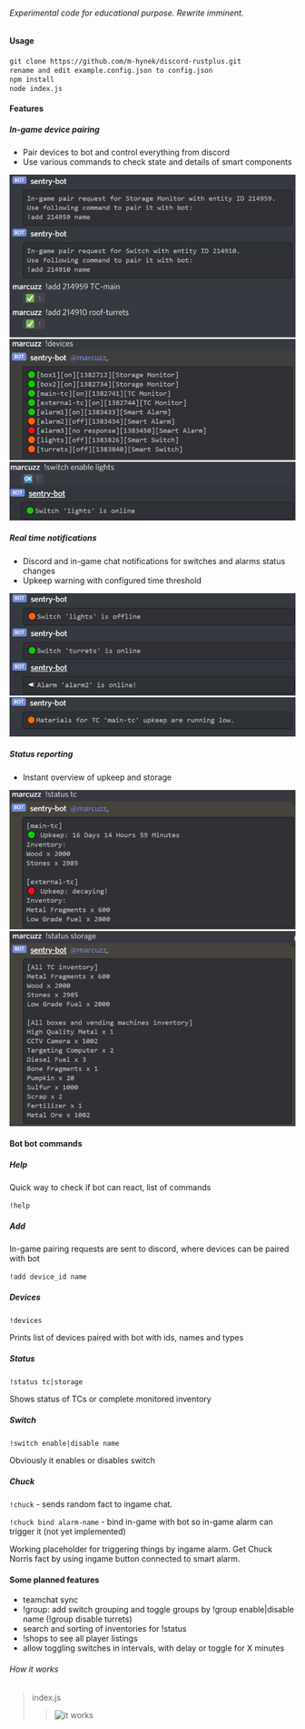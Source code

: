 ###### Experimental code for educational purpose. Rewrite imminent.
#### Usage
````
git clone https://github.com/m-hynek/discord-rustplus.git
rename and edit example.config.json to config.json
npm install
node index.js
````
#### Features
##### In-game device pairing
- Pair devices to bot and control everything from discord
- Use various commands to check state and details of smart components

![add](https://github.com/m-hynek/discord-rustplus/blob/main/docs/img/add.png?raw=true)
![devices](https://github.com/m-hynek/discord-rustplus/blob/main/docs/img/devices.png?raw=true)
![switch](https://github.com/m-hynek/discord-rustplus/blob/main/docs/img/switch.png?raw=true)

##### Real time notifications
- Discord and in-game chat notifications for switches and alarms status changes
- Upkeep warning with configured time threshold

![notifications](https://github.com/m-hynek/discord-rustplus/blob/main/docs/img/notifications.png?raw=true)
![notifications2](https://github.com/m-hynek/discord-rustplus/blob/main/docs/img/notifications2.png?raw=true)

##### Status reporting
- Instant overview of upkeep and storage

![status](https://github.com/m-hynek/discord-rustplus/blob/main/docs/img/status1.png?raw=true)
![status](https://github.com/m-hynek/discord-rustplus/blob/main/docs/img/status2.png?raw=true)

#### Bot bot commands

##### Help
Quick way to check if bot can react, list of commands

`!help`

##### Add
In-game pairing requests are sent to discord, where devices can be paired with bot

`!add device_id name`

##### Devices

`!devices`

Prints list of devices paired with bot with ids, names and types

##### Status

`!status tc|storage`

Shows status of TCs or complete monitored inventory

##### Switch

`!switch enable|disable name`

Obviously it enables or disables switch

##### Chuck

`!chuck` - sends random fact to ingame chat.

`!chuck bind alarm-name` - bind in-game with bot  so in-game alarm can trigger it (not yet implemented)

Working placeholder for triggering things by ingame alarm. Get Chuck Norris fact by using ingame button connected to smart alarm.

#### Some planned features

- teamchat sync
- !group: add switch grouping and toggle groups by !group enable|disable name (!group disable turrets)
- search and sorting of inventories for !status 
- !shops to see all player listings
- allow toggling switches in intervals, with delay or toggle for X minutes

###### How it works
> index.js
>> ![it works](https://media.giphy.com/media/10zsjaH4g0GgmY/giphy.gif)
